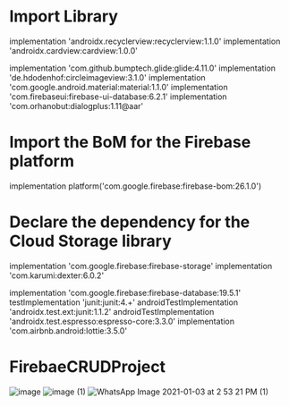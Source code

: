 # Import Library

 implementation 'androidx.recyclerview:recyclerview:1.1.0'
 implementation 'androidx.cardview:cardview:1.0.0'

 implementation 'com.github.bumptech.glide:glide:4.11.0'
 implementation 'de.hdodenhof:circleimageview:3.1.0'
 implementation 'com.google.android.material:material:1.1.0'
 implementation 'com.firebaseui:firebase-ui-database:6.2.1'
 implementation 'com.orhanobut:dialogplus:1.11@aar'

# Import the BoM for the Firebase platform
 implementation platform('com.google.firebase:firebase-bom:26.1.0')

# Declare the dependency for the Cloud Storage library
  implementation 'com.google.firebase:firebase-storage'
  implementation 'com.karumi:dexter:6.0.2'


  implementation 'com.google.firebase:firebase-database:19.5.1'
  testImplementation 'junit:junit:4.+'
  androidTestImplementation 'androidx.test.ext:junit:1.1.2'
  androidTestImplementation 'androidx.test.espresso:espresso-core:3.3.0'
  implementation 'com.airbnb.android:lottie:3.5.0'

# FirebaeCRUDProject
![image](https://user-images.githubusercontent.com/47485482/103475592-6b16e480-4dd4-11eb-9b0c-7af432d16339.png)
![image (1)](https://user-images.githubusercontent.com/47485482/103475590-68b48a80-4dd4-11eb-8665-6d21f04988f1.png)
![WhatsApp Image 2021-01-03 at 2 53 21 PM (1)](https://user-images.githubusercontent.com/47485482/103475594-6c481180-4dd4-11eb-8363-25921bcac5ea.jpeg)
